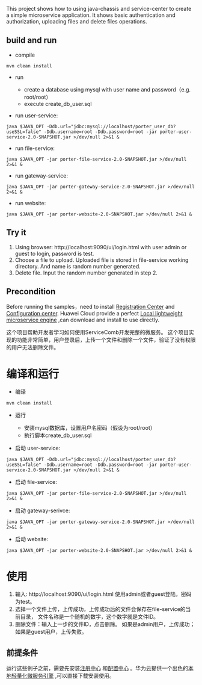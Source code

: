 This project shows how to using java-chassis and service-center to create a simple microservice application. It shows basic authentication and authorization, uploading files and delete files operations.

## build and run

* compile

```
mvn clean install
```

* run
  * create a database using mysql with user name and password（e.g. root/root）
  * execute create_db_user.sql

* run user-service:

```
java $JAVA_OPT -Ddb.url="jdbc:mysql://localhost/porter_user_db?useSSL=false" -Ddb.username=root -Ddb.password=root -jar porter-user-service-2.0-SNAPSHOT.jar >/dev/null 2>&1 &
```

* run file-service:

```
java $JAVA_OPT -jar porter-file-service-2.0-SNAPSHOT.jar >/dev/null 2>&1 &
```

* run gateway-service:

```
java $JAVA_OPT -jar porter-gateway-service-2.0-SNAPSHOT.jar >/dev/null 2>&1 &
```

* run website:

```
java $JAVA_OPT -jar porter-website-2.0-SNAPSHOT.jar >/dev/null 2>&1 &
```

## Try it

1. Using browser: http://localhost:9090/ui/login.html with user admin or guest to login, password is test.
2. Choose a file to upload. Uploaded file is stored in file-service working directory. And name is random number generated. 
3. Delete file. Input the random number generated in step 2. 

## Precondition

Before running the samples，need to install [Registration Center](https://github.com/apache/servicecomb-service-center) and [Configuration center](https://github.com/apache/servicecomb-kie). Huawei Cloud provide a perfect [Local lightweight microservice engine](https://support.huaweicloud.com/devg-cse/cse_devg_0036.html) ,can download and install to use directly.

这个项目帮助开发者学习如何使用ServiceComb开发完整的微服务。 这个项目实现的功能非常简单，用户登录后，上传一个文件和删除一个文件，验证了没有权限的用户无法删除文件。

# 编译和运行

* 编译

```
mvn clean install
```

* 运行
  * 安装mysql数据库，设置用户名密码（假设为root/root）
  * 执行脚本create_db_user.sql


* 启动 user-service:

```
java $JAVA_OPT -Ddb.url="jdbc:mysql://localhost/porter_user_db?useSSL=false" -Ddb.username=root -Ddb.password=root -jar porter-user-service-2.0-SNAPSHOT.jar >/dev/null 2>&1 &
```

* 启动 file-service:

```
java $JAVA_OPT -jar porter-file-service-2.0-SNAPSHOT.jar >/dev/null 2>&1 &
```

* 启动 gateway-serivce:

```
java $JAVA_OPT -jar porter-gateway-service-2.0-SNAPSHOT.jar >/dev/null 2>&1 &
```

* 启动 website:

```
java $JAVA_OPT -jar porter-website-2.0-SNAPSHOT.jar >/dev/null 2>&1 &
```

# 使用

1. 输入: http://localhost:9090/ui/login.html 使用admin或者guest登陆，密码为test。
2. 选择一个文件上传，上传成功，上传成功后的文件会保存在file-service的当前目录， 文件名称是一个随机的数字，这个数字就是文件ID。
3. 删除文件：输入上一步的文件ID，点击删除。 如果是admin用户，上传成功；如果是guest用户，上传失败。

## 前提条件

运行这些例子之前，需要先安装[注册中心](https://github.com/apache/servicecomb-service-center) 和[配置中心](https://github.com/apache/servicecomb-kie) 。华为云提供一个出色的[本地轻量化微服务引擎](https://support.huaweicloud.com/devg-cse/cse_devg_0036.html) ,可以直接下载安装使用。

